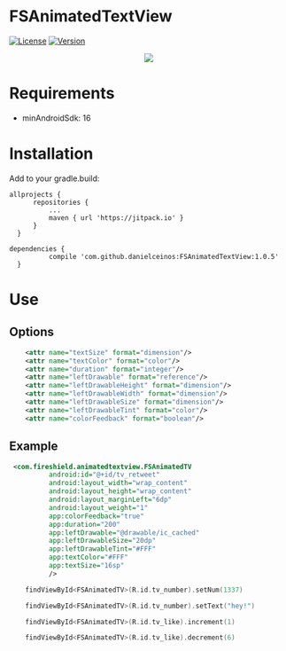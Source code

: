# FSAnimatedTextView

[![License](https://img.shields.io/badge/license-MIT-blue.svg)](https://github.com/danielceinos/FSAnimatedTextView/blob/master/LICENSE.md)
[![Version](https://img.shields.io/badge/jitpack-1.0.5-green.svg)](https://jitpack.io/#danielceinos/FSAnimatedTextView/1.0.5)

<p align="center">
	<img src="https://github.com/danielceinos/FSAnimatedTextView/blob/develop/example2.gif" />
</p>

# Requirements

- minAndroidSdk: 16

# Installation
  
  Add to your gradle.build:
  ```
  allprojects {
		repositories {
			...
			maven { url 'https://jitpack.io' }
		}
	}
  ```
  ```
  dependencies {
	        compile 'com.github.danielceinos:FSAnimatedTextView:1.0.5'
	}
  ```
# Use

## Options

```xml
    <attr name="textSize" format="dimension"/>
    <attr name="textColor" format="color"/>
    <attr name="duration" format="integer"/>
    <attr name="leftDrawable" format="reference"/>
    <attr name="leftDrawableHeight" format="dimension"/>
    <attr name="leftDrawableWidth" format="dimension"/>
    <attr name="leftDrawableSize" format="dimension"/>
    <attr name="leftDrawableTint" format="color"/>
    <attr name="colorFeedback" format="boolean"/>
```

## Example

```xml
 <com.fireshield.animatedtextview.FSAnimatedTV
          android:id="@+id/tv_retweet"
          android:layout_width="wrap_content"
          android:layout_height="wrap_content"
          android:layout_marginLeft="6dp"
          android:layout_weight="1"
          app:colorFeedback="true"
          app:duration="200"
          app:leftDrawable="@drawable/ic_cached"
          app:leftDrawableSize="20dp"
          app:leftDrawableTint="#FFF"
          app:textColor="#FFF"
          app:textSize="16sp"
          />
```

```kotlin
	findViewById<FSAnimatedTV>(R.id.tv_number).setNum(1337)
```

```kotlin
	findViewById<FSAnimatedTV>(R.id.tv_number).setText("hey!")
```

```kotlin
	findViewById<FSAnimatedTV>(R.id.tv_like).increment(1)
```
     
```kotlin
	findViewById<FSAnimatedTV>(R.id.tv_like).decrement(6)
```
